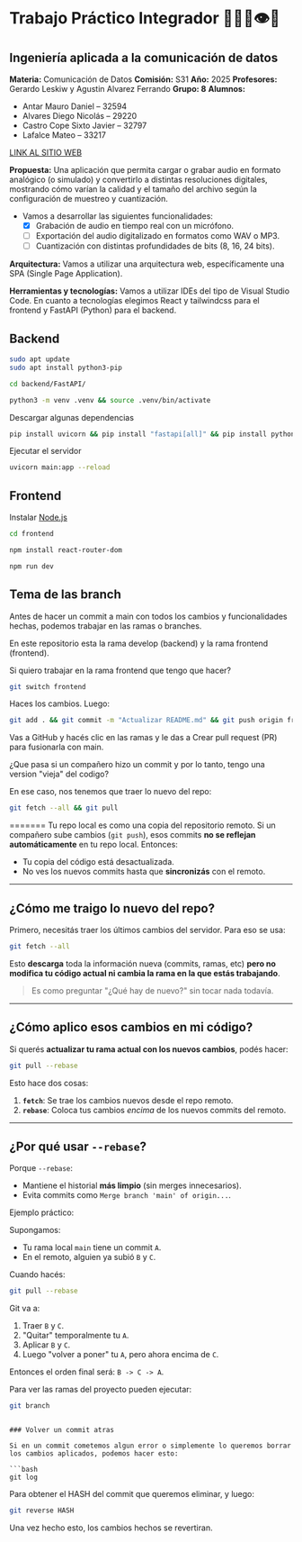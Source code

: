 # Trabajo Práctico Integrador 🤖👹👄👁️👴

## Ingeniería aplicada a la comunicación de datos

**Materia:** Comunicación de Datos
**Comisión:** S31
**Año:** 2025
**Profesores:** Gerardo Leskiw y Agustin Alvarez Ferrando
**Grupo: 8**
**Alumnos:**

- Antar Mauro Daniel – 32594
- Alvares Diego Nicolás – 29220
- Castro Cope Sixto Javier – 32797
- Lafalce Mateo – 33217

[LINK AL SITIO WEB](https://comunicaciontest.duckdns.org/)

**Propuesta:** Una aplicación que permita cargar o grabar audio en formato analógico (o simulado) y convertirlo a distintas resoluciones digitales, mostrando cómo varían la calidad y el tamaño del archivo según la configuración de muestreo y cuantización.

* Vamos a desarrollar las siguientes funcionalidades:
   * [x] Grabación de audio en tiempo real con un micrófono.
   * [ ] Exportación del audio digitalizado en formatos como WAV o MP3.
   * [ ] Cuantización con distintas profundidades de bits (8, 16, 24 bits).

**Arquitectura:** Vamos a utilizar una arquitectura web, específicamente una SPA (Single Page Application).

**Herramientas y tecnologías:** Vamos a utilizar IDEs del tipo de Visual Studio Code. En cuanto a tecnologías elegimos React y tailwindcss para el frontend y FastAPI (Python) para el backend.


## Backend

```bash
sudo apt update
sudo apt install python3-pip
```

```bash
cd backend/FastAPI/
```

```bash
python3 -m venv .venv && source .venv/bin/activate
```

Descargar algunas dependencias

```bash
pip install uvicorn && pip install "fastapi[all]" && pip install python-jose && pip install passlib && pip install pydub && pip install python-multipart
```

Ejecutar el servidor

```bash
uvicorn main:app --reload
```

## Frontend

Instalar [Node.js](https://nodejs.org/es/download)

```bash
cd frontend
```

```bash
npm install react-router-dom
```

```bash
npm run dev
```

## Tema de las branch

Antes de hacer un commit a main con todos los cambios y funcionalidades hechas, podemos trabajar en las ramas o branches.

En este repositorio esta la rama develop (backend) y la rama frontend (frontend).

Si quiero trabajar en la rama frontend que tengo que hacer?

```bash
git switch frontend
```

Haces los cambios. Luego:

```bash
git add . && git commit -m "Actualizar README.md" && git push origin frontend
```

Vas a GitHub y hacés clic en las ramas y le das a Crear pull request (PR) para fusionarla con main.

¿Que pasa si un compañero hizo un commit y por lo tanto, tengo una version "vieja" del codigo?

En ese caso, nos tenemos que traer lo nuevo del repo:

```bash
git fetch --all && git pull
```

=======
Tu repo local es como una copia del repositorio remoto. Si un compañero sube cambios (`git push`), esos commits **no se reflejan automáticamente** en tu repo local. Entonces:

- Tu copia del código está desactualizada.
- No ves los nuevos commits hasta que **sincronizás** con el remoto.

---

## ¿Cómo me traigo lo nuevo del repo?

Primero, necesitás traer los últimos cambios del servidor. Para eso se usa:

```bash
git fetch --all
```

Esto **descarga** toda la información nueva (commits, ramas, etc) **pero no modifica tu código actual ni cambia la rama en la que estás trabajando**.

> Es como preguntar "¿Qué hay de nuevo?" sin tocar nada todavía.

---

## ¿Cómo aplico esos cambios en mi código?

Si querés **actualizar tu rama actual con los nuevos cambios**, podés hacer:

```bash
git pull --rebase
```

Esto hace dos cosas:
1. **`fetch`**: Se trae los cambios nuevos desde el repo remoto.
2. **`rebase`**: Coloca tus cambios *encima* de los nuevos commits del remoto.

---

## ¿Por qué usar `--rebase`?

Porque `--rebase`:

- Mantiene el historial **más limpio** (sin merges innecesarios).
- Evita commits como `Merge branch 'main' of origin...`.

Ejemplo práctico:

Supongamos:
- Tu rama local `main` tiene un commit `A`.
- En el remoto, alguien ya subió `B` y `C`.

Cuando hacés:

```bash
git pull --rebase
```

Git va a:

1. Traer `B` y `C`.
2. "Quitar" temporalmente tu `A`.
3. Aplicar `B` y `C`.
4. Luego "volver a poner" tu `A`, pero ahora encima de `C`.

Entonces el orden final será: `B -> C -> A`.

Para ver las ramas del proyecto pueden ejecutar:

```bash
git branch
```
```

### Volver un commit atras

Si en un commit cometemos algun error o simplemente lo queremos borrar los cambios aplicados, podemos hacer esto:

```bash
git log
```

Para obtener el HASH del commit que queremos eliminar, y luego:

```bash
git reverse HASH
```
Una vez hecho esto, los cambios hechos se revertiran.